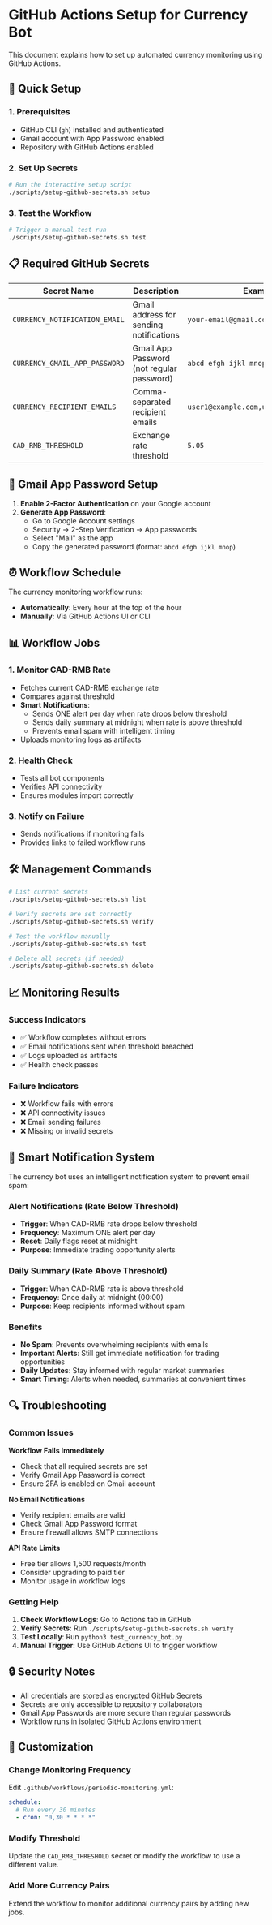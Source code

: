 # GitHub Actions Setup for Currency Bot

This document explains how to set up automated currency monitoring using GitHub Actions.

## 🚀 Quick Setup

### 1. Prerequisites
- GitHub CLI (`gh`) installed and authenticated
- Gmail account with App Password enabled
- Repository with GitHub Actions enabled

### 2. Set Up Secrets
```bash
# Run the interactive setup script
./scripts/setup-github-secrets.sh setup
```

### 3. Test the Workflow
```bash
# Trigger a manual test run
./scripts/setup-github-secrets.sh test
```

## 📋 Required GitHub Secrets

| Secret Name | Description | Example |
|-------------|-------------|---------|
| `CURRENCY_NOTIFICATION_EMAIL` | Gmail address for sending notifications | `your-email@gmail.com` |
| `CURRENCY_GMAIL_APP_PASSWORD` | Gmail App Password (not regular password) | `abcd efgh ijkl mnop` |
| `CURRENCY_RECIPIENT_EMAILS` | Comma-separated recipient emails | `user1@example.com,user2@example.com` |
| `CAD_RMB_THRESHOLD` | Exchange rate threshold | `5.05` |

## 🔧 Gmail App Password Setup

1. **Enable 2-Factor Authentication** on your Google account
2. **Generate App Password**:
   - Go to Google Account settings
   - Security → 2-Step Verification → App passwords
   - Select "Mail" as the app
   - Copy the generated password (format: `abcd efgh ijkl mnop`)

## ⏰ Workflow Schedule

The currency monitoring workflow runs:
- **Automatically**: Every hour at the top of the hour
- **Manually**: Via GitHub Actions UI or CLI

## 📊 Workflow Jobs

### 1. Monitor CAD-RMB Rate
- Fetches current CAD-RMB exchange rate
- Compares against threshold
- **Smart Notifications**: 
  - Sends ONE alert per day when rate drops below threshold
  - Sends daily summary at midnight when rate is above threshold
  - Prevents email spam with intelligent timing
- Uploads monitoring logs as artifacts

### 2. Health Check
- Tests all bot components
- Verifies API connectivity
- Ensures modules import correctly

### 3. Notify on Failure
- Sends notifications if monitoring fails
- Provides links to failed workflow runs

## 🛠️ Management Commands

```bash
# List current secrets
./scripts/setup-github-secrets.sh list

# Verify secrets are set correctly
./scripts/setup-github-secrets.sh verify

# Test the workflow manually
./scripts/setup-github-secrets.sh test

# Delete all secrets (if needed)
./scripts/setup-github-secrets.sh delete
```

## 📈 Monitoring Results

### Success Indicators
- ✅ Workflow completes without errors
- ✅ Email notifications sent when threshold breached
- ✅ Logs uploaded as artifacts
- ✅ Health check passes

### Failure Indicators
- ❌ Workflow fails with errors
- ❌ API connectivity issues
- ❌ Email sending failures
- ❌ Missing or invalid secrets

## 🧠 Smart Notification System

The currency bot uses an intelligent notification system to prevent email spam:

### Alert Notifications (Rate Below Threshold)
- **Trigger**: When CAD-RMB rate drops below threshold
- **Frequency**: Maximum ONE alert per day
- **Reset**: Daily flags reset at midnight
- **Purpose**: Immediate trading opportunity alerts

### Daily Summary (Rate Above Threshold)
- **Trigger**: When CAD-RMB rate is above threshold
- **Frequency**: Once daily at midnight (00:00)
- **Purpose**: Keep recipients informed without spam

### Benefits
- **No Spam**: Prevents overwhelming recipients with emails
- **Important Alerts**: Still get immediate notification for trading opportunities
- **Daily Updates**: Stay informed with regular market summaries
- **Smart Timing**: Alerts when needed, summaries at convenient times

## 🔍 Troubleshooting

### Common Issues

**Workflow Fails Immediately**
- Check that all required secrets are set
- Verify Gmail App Password is correct
- Ensure 2FA is enabled on Gmail account

**No Email Notifications**
- Verify recipient emails are valid
- Check Gmail App Password format
- Ensure firewall allows SMTP connections

**API Rate Limits**
- Free tier allows 1,500 requests/month
- Consider upgrading to paid tier
- Monitor usage in workflow logs

### Getting Help

1. **Check Workflow Logs**: Go to Actions tab in GitHub
2. **Verify Secrets**: Run `./scripts/setup-github-secrets.sh verify`
3. **Test Locally**: Run `python3 test_currency_bot.py`
4. **Manual Trigger**: Use GitHub Actions UI to trigger workflow

## 🔒 Security Notes

- All credentials are stored as encrypted GitHub Secrets
- Secrets are only accessible to repository collaborators
- Gmail App Passwords are more secure than regular passwords
- Workflow runs in isolated GitHub Actions environment

## 📝 Customization

### Change Monitoring Frequency
Edit `.github/workflows/periodic-monitoring.yml`:
```yaml
schedule:
  # Run every 30 minutes
  - cron: "0,30 * * * *"
```

### Modify Threshold
Update the `CAD_RMB_THRESHOLD` secret or modify the workflow to use a different value.

### Add More Currency Pairs
Extend the workflow to monitor additional currency pairs by adding new jobs.
